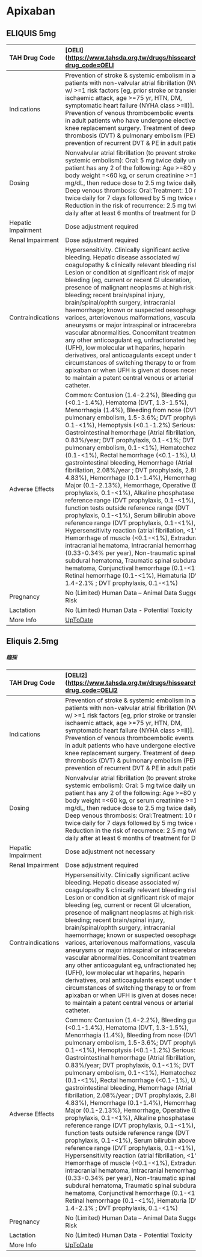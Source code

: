 # Apixaban

## ELIQUIS 5mg

| TAH Drug Code      | [OELI](https://www.tahsda.org.tw/drugs/hissearch.php?drug_code=OELI                                                                                                                                                                                                                                                                                                                                                                                                                                                                                                                                                                                                                                                                                                                                                                                                                                                                                                                                                                                                                                                                                                                                                             |
|:-------------------|:--------------------------------------------------------------------------------------------------------------------------------------------------------------------------------------------------------------------------------------------------------------------------------------------------------------------------------------------------------------------------------------------------------------------------------------------------------------------------------------------------------------------------------------------------------------------------------------------------------------------------------------------------------------------------------------------------------------------------------------------------------------------------------------------------------------------------------------------------------------------------------------------------------------------------------------------------------------------------------------------------------------------------------------------------------------------------------------------------------------------------------------------------------------------------------------------------------------------------------|
| Indications        | Prevention of stroke & systemic embolism in adult patients with non-valvular atrial fibrillation (NVAF), w/ >=1 risk factors [eg, prior stroke or transient ischaemic attack, age >=75 yr, HTN, DM, symptomatic heart failure (NYHA class >=II)]. Prevention of venous thromboembolic events (VTE) in adult patients who have undergone elective hip or knee replacement surgery. Treatment of deep vein thrombosis (DVT) & pulmonary embolism (PE); prevention of recurrent DVT & PE in adult patients.                                                                                                                                                                                                                                                                                                                                                                                                                                                                                                                                                                                                                                                                                                                        |
| Dosing             | Nonvalvular atrial fibrillation (to prevent stroke and systemic embolism): Oral: 5 mg twice daily unless patient has any 2 of the following: Age >=80 years, body weight =<60 kg, or serum creatinine >=1.5 mg/dL, then reduce dose to 2.5 mg twice daily. Deep venous thrombosis: Oral:Treatment: 10 mg twice daily for 7 days followed by 5 mg twice daily. Reduction in the risk of recurrence: 2.5 mg twice daily after at least 6 months of treatment for DVT                                                                                                                                                                                                                                                                                                                                                                                                                                                                                                                                                                                                                                                                                                                                                              |
| Hepatic Impairment | Dose adjustment required                                                                                                                                                                                                                                                                                                                                                                                                                                                                                                                                                                                                                                                                                                                                                                                                                                                                                                                                                                                                                                                                                                                                                                                                        |
| Renal Impairment   | Dose adjustment required                                                                                                                                                                                                                                                                                                                                                                                                                                                                                                                                                                                                                                                                                                                                                                                                                                                                                                                                                                                                                                                                                                                                                                                                        |
| Contraindications  | Hypersensitivity. Clinically significant active bleeding. Hepatic disease associated w/ coagulopathy & clinically relevant bleeding risk. Lesion or condition at significant risk of major bleeding (eg, current or recent GI ulceration, presence of malignant neoplasms at high risk of bleeding; recent brain/spinal injury, brain/spinal/ophth surgery, intracranial haemorrhage; known or suspected oesophageal varices, arteriovenous malformations, vascular aneurysms or major intraspinal or intracerebral vascular abnormalities. Concomitant treatment w/ any other anticoagulant eg, unfractionated heparin (UFH), low molecular wt heparins, heparin derivatives, oral anticoagulants except under the circumstances of switching therapy to or from apixaban or when UFH is given at doses necessary to maintain a patent central venous or arterial catheter.                                                                                                                                                                                                                                                                                                                                                    |
| Adverse Effects    | Common: Contusion (1.4-2.2%), Bleeding gums (<0.1-1.4%), Hematoma (DVT, 1.3-1.5%), Menorrhagia (1.4%), Bleeding from nose (DVT and pulmonary embolism, 1.5-3.6%; DVT prophylaxis, 0.1-<1%), Hemoptysis (<0.1-1.2%) Serious: Gastrointestinal hemorrhage (Atrial fibrillation, 0.83%/year; DVT prophylaxis, 0.1-<1%; DVT and pulmonary embolism, 0.1-<1%), Hematochezia (0.1-<1%), Rectal hemorrhage (<0.1-1%), Upper gastrointestinal bleeding, Hemorrhage (Atrial fibrillation, 2.08%/year ; DVT prophylaxis, 2.88-4.83%), Hemorrhage (0.1-1.4%), Hemorrhage, Major (0.1-2.13%), Hemorrhage, Operative (DVT prophylaxis, 0.1-<1%), Alkaline phosphatase above reference range (DVT prophylaxis, 0.1-<1%), Liver function tests outside reference range (DVT prophylaxis, 0.1-<1%), Serum bilirubin above reference range (DVT prophylaxis, 0.1-<1%), Hypersensitivity reaction (atrial fibrillation, <1%), Hemorrhage of muscle (<0.1-<1%), Extradural intracranial hematoma, Intracranial hemorrhage (0.33-0.34% per year), Non-traumatic spinal subdural hematoma, Traumatic spinal subdural hematoma, Conjunctival hemorrhage (0.1-<1%), Retinal hemorrhage (0.1-<1%), Hematuria (DVT, 1.4-2.1% ; DVT prophylaxis, 0.1-<1%) |
| Pregnancy          | No (Limited) Human Data – Animal Data Suggest Risk                                                                                                                                                                                                                                                                                                                                                                                                                                                                                                                                                                                                                                                                                                                                                                                                                                                                                                                                                                                                                                                                                                                                                                              |
| Lactation          | No (Limited) Human Data - Potential Toxicity                                                                                                                                                                                                                                                                                                                                                                                                                                                                                                                                                                                                                                                                                                                                                                                                                                                                                                                                                                                                                                                                                                                                                                                    |
| More Info          | [UpToDate](https://www.uptodate.com/contents/apixaban-drug-information)                                                                                                                                                                                                                                                                                                                                                                                                                                                                                                                                                                                                                                                                                                                                                                                                                                                                                                                                                                                                                                                                                                                                                         |

## Eliquis 2.5mg

##### 臨採

| TAH Drug Code      | [OELI2](https://www.tahsda.org.tw/drugs/hissearch.php?drug_code=OELI2                                                                                                                                                                                                                                                                                                                                                                                                                                                                                                                                                                                                                                                                                                                                                                                                                                                                                                                                                                                                                                                                                                                                                           |
|:-------------------|:--------------------------------------------------------------------------------------------------------------------------------------------------------------------------------------------------------------------------------------------------------------------------------------------------------------------------------------------------------------------------------------------------------------------------------------------------------------------------------------------------------------------------------------------------------------------------------------------------------------------------------------------------------------------------------------------------------------------------------------------------------------------------------------------------------------------------------------------------------------------------------------------------------------------------------------------------------------------------------------------------------------------------------------------------------------------------------------------------------------------------------------------------------------------------------------------------------------------------------|
| Indications        | Prevention of stroke & systemic embolism in adult patients with non-valvular atrial fibrillation (NVAF), w/ >=1 risk factors [eg, prior stroke or transient ischaemic attack, age >=75 yr, HTN, DM, symptomatic heart failure (NYHA class >=II)]. Prevention of venous thromboembolic events (VTE) in adult patients who have undergone elective hip or knee replacement surgery. Treatment of deep vein thrombosis (DVT) & pulmonary embolism (PE); prevention of recurrent DVT & PE in adult patients.                                                                                                                                                                                                                                                                                                                                                                                                                                                                                                                                                                                                                                                                                                                        |
| Dosing             | Nonvalvular atrial fibrillation (to prevent stroke and systemic embolism): Oral: 5 mg twice daily unless patient has any 2 of the following: Age >=80 years, body weight =<60 kg, or serum creatinine >=1.5 mg/dL, then reduce dose to 2.5 mg twice daily. Deep venous thrombosis: Oral:Treatment: 10 mg twice daily for 7 days followed by 5 mg twice daily. Reduction in the risk of recurrence: 2.5 mg twice daily after at least 6 months of treatment for DVT                                                                                                                                                                                                                                                                                                                                                                                                                                                                                                                                                                                                                                                                                                                                                              |
| Hepatic Impairment | Dose adjustment not necessary                                                                                                                                                                                                                                                                                                                                                                                                                                                                                                                                                                                                                                                                                                                                                                                                                                                                                                                                                                                                                                                                                                                                                                                                   |
| Renal Impairment   | Dose adjustment required                                                                                                                                                                                                                                                                                                                                                                                                                                                                                                                                                                                                                                                                                                                                                                                                                                                                                                                                                                                                                                                                                                                                                                                                        |
| Contraindications  | Hypersensitivity. Clinically significant active bleeding. Hepatic disease associated w/ coagulopathy & clinically relevant bleeding risk. Lesion or condition at significant risk of major bleeding (eg, current or recent GI ulceration, presence of malignant neoplasms at high risk of bleeding; recent brain/spinal injury, brain/spinal/ophth surgery, intracranial haemorrhage; known or suspected oesophageal varices, arteriovenous malformations, vascular aneurysms or major intraspinal or intracerebral vascular abnormalities. Concomitant treatment w/ any other anticoagulant eg, unfractionated heparin (UFH), low molecular wt heparins, heparin derivatives, oral anticoagulants except under the circumstances of switching therapy to or from apixaban or when UFH is given at doses necessary to maintain a patent central venous or arterial catheter.                                                                                                                                                                                                                                                                                                                                                    |
| Adverse Effects    | Common: Contusion (1.4-2.2%), Bleeding gums (<0.1-1.4%), Hematoma (DVT, 1.3-1.5%), Menorrhagia (1.4%), Bleeding from nose (DVT and pulmonary embolism, 1.5-3.6%; DVT prophylaxis, 0.1-<1%), Hemoptysis (<0.1-1.2%) Serious: Gastrointestinal hemorrhage (Atrial fibrillation, 0.83%/year; DVT prophylaxis, 0.1-<1%; DVT and pulmonary embolism, 0.1-<1%), Hematochezia (0.1-<1%), Rectal hemorrhage (<0.1-1%), Upper gastrointestinal bleeding, Hemorrhage (Atrial fibrillation, 2.08%/year ; DVT prophylaxis, 2.88-4.83%), Hemorrhage (0.1-1.4%), Hemorrhage, Major (0.1-2.13%), Hemorrhage, Operative (DVT prophylaxis, 0.1-<1%), Alkaline phosphatase above reference range (DVT prophylaxis, 0.1-<1%), Liver function tests outside reference range (DVT prophylaxis, 0.1-<1%), Serum bilirubin above reference range (DVT prophylaxis, 0.1-<1%), Hypersensitivity reaction (atrial fibrillation, <1%), Hemorrhage of muscle (<0.1-<1%), Extradural intracranial hematoma, Intracranial hemorrhage (0.33-0.34% per year), Non-traumatic spinal subdural hematoma, Traumatic spinal subdural hematoma, Conjunctival hemorrhage (0.1-<1%), Retinal hemorrhage (0.1-<1%), Hematuria (DVT, 1.4-2.1% ; DVT prophylaxis, 0.1-<1%) |
| Pregnancy          | No (Limited) Human Data – Animal Data Suggest Risk                                                                                                                                                                                                                                                                                                                                                                                                                                                                                                                                                                                                                                                                                                                                                                                                                                                                                                                                                                                                                                                                                                                                                                              |
| Lactation          | No (Limited) Human Data - Potential Toxicity                                                                                                                                                                                                                                                                                                                                                                                                                                                                                                                                                                                                                                                                                                                                                                                                                                                                                                                                                                                                                                                                                                                                                                                    |
| More Info          | [UpToDate](https://www.uptodate.com/contents/apixaban-drug-information)                                                                                                                                                                                                                                                                                                                                                                                                                                                                                                                                                                                                                                                                                                                                                                                                                                                                                                                                                                                                                                                                                                                                                         |


